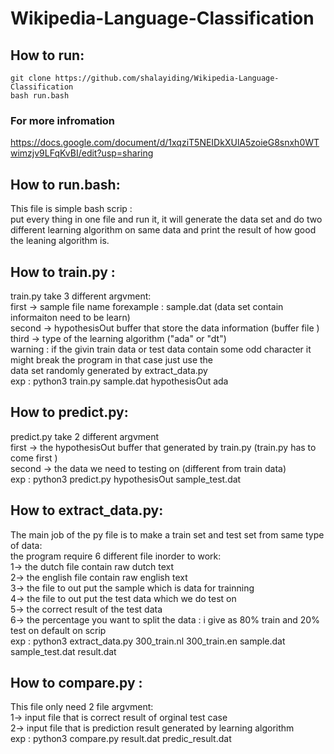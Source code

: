 # Wikipedia-Language-Classification


## How to run:
```
git clone https://github.com/shalayiding/Wikipedia-Language-Classification
bash run.bash
```

### For more infromation 
 https://docs.google.com/document/d/1xqziT5NEIDkXUlA5zoieG8snxh0WTwimzjv9LFqKvBI/edit?usp=sharing

## How to run.bash:
  This file is simple bash scrip :<br />
  put every thing in one file and run it, it will generate the data set and do two different learning algorithm on same data
  and print the result of how good the leaning algorithm is.

## How to train.py :
  train.py take 3 different argvment:<br />
  first -> sample file name forexample : sample.dat (data set contain informaiton need to be learn)<br />
  second -> hypothesisOut buffer that store the data information (buffer file )<br />
  third -> type of the learning algorithm ("ada" or "dt")<br />
  warning :  if the givin train data or test data contain some odd character it might break the program in that case just use the <br />
  data set randomly generated by extract_data.py <br />
  exp : python3 train.py sample.dat hypothesisOut ada<br />
    
## How to predict.py:
  predict.py take 2 different argvment<br />
  first -> the hypothesisOut buffer that generated by train.py (train.py has to come first )<br />
  second -> the data we need to testing on (different from train data)<br />
  exp : python3 predict.py hypothesisOut sample_test.dat <br />

## How to extract_data.py:
  The main job of the py file is to make a train set and test set from same type of data:<br />
  the program require 6 different file inorder to work:<br />
  1-> the dutch file contain raw dutch text<br />
  2-> the english file contain raw english text <br />
  3-> the file to out put the sample which is data for trainning <br />
  4-> the file to out put the test data which we do test on <br />
  5-> the correct result of the test data<br />
  6-> the percentage you want to split the data : i give as 80% train and 20% test on default on scrip<br />
  exp : python3 extract_data.py 300_train.nl 300_train.en sample.dat sample_test.dat result.dat<br />

## How to compare.py :
  This file only need 2 file argvment:<br />
  1-> input file that is correct result of orginal test case<br />
  2-> input file that is prediction result generated by learning algorithm<br />
  exp : python3 compare.py result.dat predic_result.dat<br />
